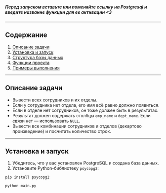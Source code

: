 
##### Перед запуском вставьте или поменяйте ссылку на Postgresql и введите название функции для ее активации <3
---

## Содержание

1. [Описание задачи](#описание-задачи)  
2. [Установка и запуск](#установка-и-запуск)  
3. [Структура базы данных](#структура-базы-данных)  
4. [Функции проекта](#функции-проекта)  
5. [Примеры выполнения](#примеры-выполнения)  

---

## Описание задачи

- Вывести всех сотрудников и их отделы.  
- Если у сотрудника нет отдела, его имя всё равно должно появиться.  
- Если в отделе нет сотрудников, он тоже должен быть в результатах.  
- Результат должен содержать столбцы `emp_name` и `dept_name`. Если связи нет — использовать `NULL`.  
- Вывести все комбинации сотрудников и отделов (декартово произведение) и посчитать количество строк.  

---

## Установка и запуск

1. Убедитесь, что у вас установлен PostgreSQL и создана база данных.  
2. Установите Python-библиотеку `psycopg2`:

`pip install psycopg2`

`python main.py`

